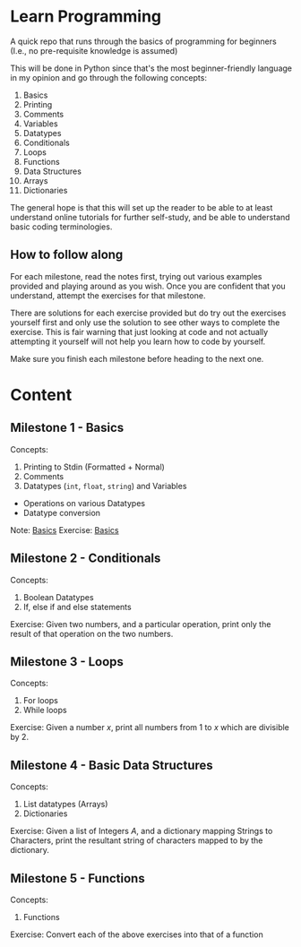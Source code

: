 # Learn Programming

A quick repo that runs through the basics of programming for beginners (I.e., no pre-requisite knowledge is assumed)

This will be done in Python since that's the most beginner-friendly language in my opinion and go through the following concepts:
1. Basics
  1. Printing
  2. Comments
  3. Variables
  4. Datatypes
2. Conditionals
3. Loops
4. Functions
5. Data Structures
  1. Arrays
  2. Dictionaries

The general hope is that this will set up the reader to be able to at least understand online tutorials for further self-study, and be able to understand basic coding terminologies.

## How to follow along

For each milestone, read the notes first, trying out various examples provided and playing around as you wish. Once you are confident that you understand, attempt the exercises for that milestone. 

There are solutions for each exercise provided but do try out the exercises yourself first and only use the solution to see other ways to complete the exercise. This is fair warning that just looking at code and not actually attempting it yourself will not help you learn how to code by yourself.

Make sure you finish each milestone before heading to the next one. 

# Content

## Milestone 1 - Basics

Concepts:
1. Printing to Stdin (Formatted + Normal)
2. Comments
3. Datatypes (`int`, `float`, `string`) and Variables
  - Operations on various Datatypes
  - Datatype conversion

Note: [Basics](./notes/basics.md)
Exercise: [Basics](./exercises/basics.py)

## Milestone 2 - Conditionals

Concepts:
1. Boolean Datatypes
2. If, else if and else statements

Exercise:
Given two numbers, and a particular operation, print only the result of that operation on the two numbers.

## Milestone 3 - Loops

Concepts:
1. For loops
2. While loops

Exercise:
Given a number $x$, print all numbers from 1 to $x$ which are divisible by 2.

## Milestone 4 - Basic Data Structures

Concepts:
1. List datatypes (Arrays)
2. Dictionaries

Exercise:
Given a list of Integers $A$, and a dictionary mapping Strings to Characters, print the resultant string of characters mapped to by the dictionary.

## Milestone 5 - Functions

Concepts:
1. Functions

Exercise:
Convert each of the above exercises into that of a function

